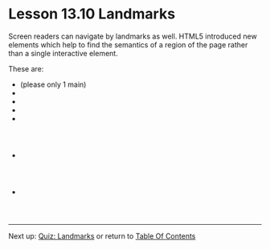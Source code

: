 # Lesson 13.10 Landmarks

Screen readers can navigate by landmarks as well. HTML5 introduced new elements which help to find the semantics of a region of the page rather than a single interactive element.

These are:
- <Main> (please only 1 main)
- <Nav>
- <Article>
- <Section>
- <aside>
- <Header>
- <Footer>

- - -
Next up: [Quiz: Landmarks](ND024_Part2_Lesson13_11.md) or return to [Table Of Contents](./ND024_TableOfContents.md)

